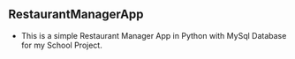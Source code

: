## RestaurantManagerApp
 
- This is a simple Restaurant Manager App in Python with MySql Database for my School Project.

